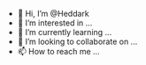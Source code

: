 - 👋 Hi, I’m @Heddark
- 👀 I’m interested in ...
- 🌱 I’m currently learning ...
- 💞️ I’m looking to collaborate on ...
- 📫 How to reach me ...

<!---
Heddark/Heddark is a ✨ special ✨ repository because its `README.md` (this file) appears on your GitHub profile.
You can click the Preview link to take a look at your changes.
--->
